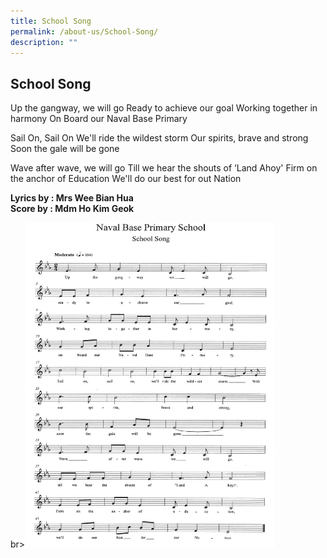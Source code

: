```yaml
---
title: School Song
permalink: /about-us/School-Song/
description: ""
---
```

## School Song

Up the gangway, we will go
Ready to achieve our goal
Working together in harmony
On Board our Naval Base Primary 

Sail On, Sail On
We'll ride the wildest storm
Our spirits, brave and strong
Soon the gale will be gone

Wave after wave, we will go 
Till we hear the shouts of
‘Land Ahoy'
Firm on the anchor of Education
We'll do our best for out Nation

**Lyrics by : Mrs Wee Bian Hua** <br>
**Score by : Mdm Ho Kim Geok**

br&gt;<img style="width:400px;height:520px;" src="/images/school%20song.jpeg">